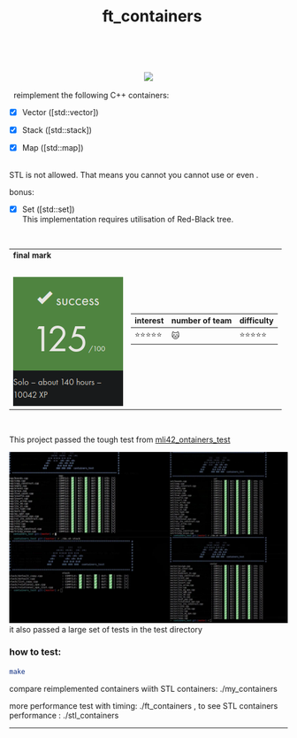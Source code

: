 <h1 align="center">
   <b font size="15" face="arial" >ft_containers<br><br></font></b></h1>
   <p align="center">
 <img src="https://img.shields.io/badge/c++-4895ef?style=for-the-badge&logo=c++&logoColor=white">
 </p>
   reimplement the following C++ containers:
 <br>
 
- [x] Vector ([std::vector])

- [x] Stack ([std::stack])

- [x] Map ([std::map]) 
<br>
STL is not allowed. That means you cannot you cannot use <iterator> or even <utility>.

bonus:<br>
- [x] Set ([std::set])
<br>This implementation requires utilisation of Red-Black tree.
<br>
<table  align="center">
<td>
 <b face="arial" >final mark<br><br></font></b></p>
 <img src="https://github.com/xibaochat/ft_containers/blob/master/final_mark.png">

</td>
<td>

| interest                     | number of team          | difficulty                       |
| ---------------------------- | ----------              | ----------                       |
|:star::star::star::star::star:  |   :cat:                 |  :star::star::star::star::star:| 

</td>
</table>
<br>

This project passed the tough test from [mli42_ontainers_test](https://github.com/mli42/containers_test.git)

![test_result](https://github.com/xibaochat/ft_containers/blob/master/test_result.jpeg)
 it also passed a large set of tests in the test directory
 ### how to test:

```bash
make
```
compare reimplemented containers wiith STL containers: ./my_containers 

more performance test with timing: ./ft_containers , 
to see STL containers performance : ./stl_containers

---
 
